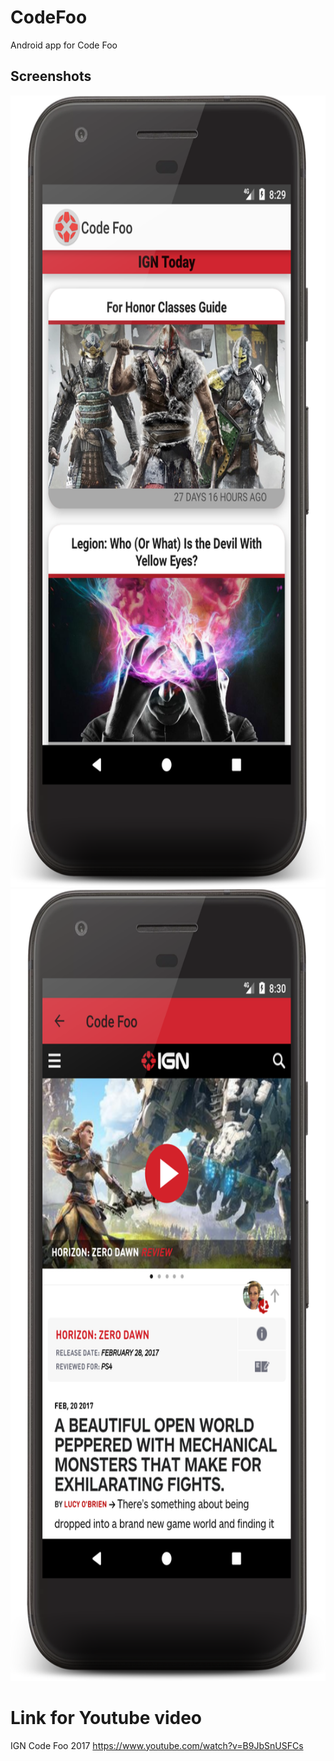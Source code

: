 # CodeFoo
Android app for Code Foo
## Screenshots
<img src="/ReadMe_Images/device-2017-03-20-083012.png" width="685" height="1267">
<img src="ReadMe_Images/device-2017-03-20-083119.png" width="685" height="1267">

# Link for Youtube video
IGN Code Foo 2017
https://www.youtube.com/watch?v=B9JbSnUSFCs
